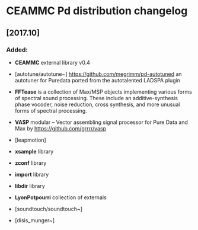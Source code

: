 # CEAMMC Pd distribution changelog

## [2017.10]
### Added:
- **CEAMMC** external library v0.4
- [autotune/autotune~] https://github.com/megrimm/pd-autotuned
    an autotuner for Puredata ported from the autotalented LADSPA plugin

- **FFTease** is a collection of Max/MSP objects implementing various forms of spectral sound processing.
    These include an additive-synthesis phase vocoder, noise reduction, cross synthesis,
    and more unusual forms of spectral processing.

- **VASP** modular – Vector assembling signal processor
    for Pure Data and Max by https://github.com/grrrr/vasp

- [leapmotion]
- **xsample** library
- **zconf** library
- **import** library
- **libdir** library
- **LyonPotpourri** collection of externals
- [soundtouch/soundtouch~]
- [disis_munger~]
